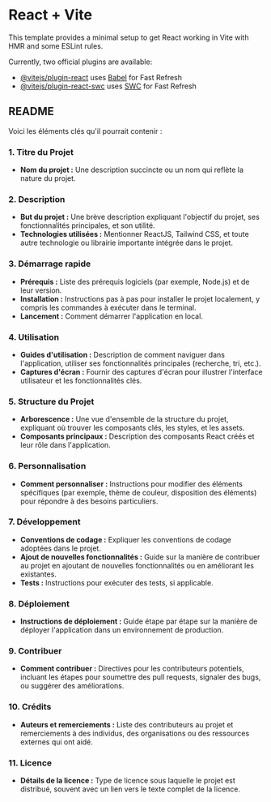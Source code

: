 # React + Vite

This template provides a minimal setup to get React working in Vite with HMR and some ESLint rules.

Currently, two official plugins are available:

- [@vitejs/plugin-react](https://github.com/vitejs/vite-plugin-react/blob/main/packages/plugin-react/README.md) uses [Babel](https://babeljs.io/) for Fast Refresh
- [@vitejs/plugin-react-swc](https://github.com/vitejs/vite-plugin-react-swc) uses [SWC](https://swc.rs/) for Fast Refresh

## README

Voici les éléments clés qu'il pourrait contenir :

### 1\. Titre du Projet

- **Nom du projet :** Une description succincte ou un nom qui reflète la nature du projet.

### 2\. Description

- **But du projet :** Une brève description expliquant l'objectif du projet, ses fonctionnalités principales, et son utilité.
- **Technologies utilisées :** Mentionner ReactJS, Tailwind CSS, et toute autre technologie ou librairie importante intégrée dans le projet.

### 3\. Démarrage rapide

- **Prérequis :** Liste des prérequis logiciels (par exemple, Node.js) et de leur version.
- **Installation :** Instructions pas à pas pour installer le projet localement, y compris les commandes à exécuter dans le terminal.
- **Lancement :** Comment démarrer l'application en local.

### 4\. Utilisation

- **Guides d'utilisation :** Description de comment naviguer dans l'application, utiliser ses fonctionnalités principales (recherche, tri, etc.).
- **Captures d'écran :** Fournir des captures d'écran pour illustrer l'interface utilisateur et les fonctionnalités clés.

### 5\. Structure du Projet

- **Arborescence :** Une vue d'ensemble de la structure du projet, expliquant où trouver les composants clés, les styles, et les assets.
- **Composants principaux :** Description des composants React créés et leur rôle dans l'application.

### 6\. Personnalisation

- **Comment personnaliser :** Instructions pour modifier des éléments spécifiques (par exemple, thème de couleur, disposition des éléments) pour répondre à des besoins particuliers.

### 7\. Développement

- **Conventions de codage :** Expliquer les conventions de codage adoptées dans le projet.
- **Ajout de nouvelles fonctionnalités :** Guide sur la manière de contribuer au projet en ajoutant de nouvelles fonctionnalités ou en améliorant les existantes.
- **Tests :** Instructions pour exécuter des tests, si applicable.

### 8\. Déploiement

- **Instructions de déploiement :** Guide étape par étape sur la manière de déployer l'application dans un environnement de production.

### 9\. Contribuer

- **Comment contribuer :** Directives pour les contributeurs potentiels, incluant les étapes pour soumettre des pull requests, signaler des bugs, ou suggérer des améliorations.

### 10\. Crédits

- **Auteurs et remerciements :** Liste des contributeurs au projet et remerciements à des individus, des organisations ou des ressources externes qui ont aidé.

### 11\. Licence

- **Détails de la licence :** Type de licence sous laquelle le projet est distribué, souvent avec un lien vers le texte complet de la licence.